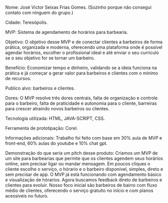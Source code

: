 Nome: José Victor Seixas Frias Gomes. (Sozinho porque não consegui contato com ninguem do grupo.)

Cidade: Teresópolis.

MVP: Sistema de agendamento de horários para barbearia.

Objetivo: O objetivo desse MVP e de conectar clientes a barbeiros de forma prática, organizada e moderna, oferecendo uma plataforma onde é possível agendar horários, escolher o profissional ideal e até enviar o seu curriculo se o seu objetivo for se tornar um barbeiro.

Benefício: Economizar tempo e dinheiro, validando se a ideia funciona na prática e já começar a gerar valor para barbeiros e clientes com o mínimo de recursos.

Publico alvo: barbeiros e clientes.

Dores: O MVP resolve três dores centrais, falta de organização e controle para o barbeiro, falta de praticidade e autonomia para o cliente, barreiras para crescer atraindo novos barbeiros ou clientes.

Tecnologia utilizada: HTML, JAVA-SCRIPT, CSS.

Ferramenta de prototipação: Corel.

Informações adicionais: Trabalho foi feito com base em 30% aula de MVP e front-end, 60% aulas do youtube e 10% chat gpt.

Demonstração do que seria um pitch desse produto:
Criamos um MVP de um site para barbearias que permite que os clientes agendem seus horários online, sem precisar ligar ou mandar mensagem. Em poucos cliques o cliente escolhe o serviço, o hórario e o barbeiro disponível, simples, direto e sem precisar de app. O MVP já está funcionando com agendamento básico e visualização de hórarios. Agora buscamos feedback direto de barbeiros e clientes para evoluir. Nosso foco inicial são barbeiros de bairro com fluxo médio de clientes, oferecendo o serviço gratuito no início e com planos acessíveis no futuro.
